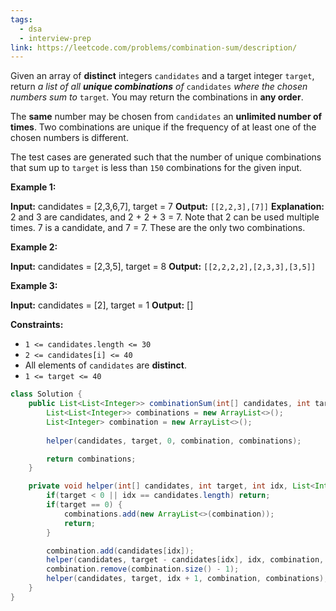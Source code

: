 ```yaml
---
tags:
  - dsa
  - interview-prep
link: https://leetcode.com/problems/combination-sum/description/
---
```

Given an array of **distinct** integers `candidates` and a target integer `target`, return _a list of all **unique combinations** of_ `candidates` _where the chosen numbers sum to_ `target`_._ You may return the combinations in **any order**.

The **same** number may be chosen from `candidates` an **unlimited number of times**. Two combinations are unique if the frequency of at least one of the chosen numbers is different.

The test cases are generated such that the number of unique combinations that sum up to `target` is less than `150` combinations for the given input.

**Example 1:**

**Input:** candidates = [2,3,6,7], target = 7
**Output:** `[[2,2,3],[7]]`
**Explanation:**
2 and 3 are candidates, and 2 + 2 + 3 = 7. Note that 2 can be used multiple times.
7 is a candidate, and 7 = 7.
These are the only two combinations.

**Example 2:**

**Input:** candidates = [2,3,5], target = 8
**Output:** `[[2,2,2,2],[2,3,3],[3,5]]`

**Example 3:**

**Input:** candidates = [2], target = 1
**Output:** []

**Constraints:**

- `1 <= candidates.length <= 30`
- `2 <= candidates[i] <= 40`
- All elements of `candidates` are **distinct**.
- `1 <= target <= 40`

```Java
class Solution {
    public List<List<Integer>> combinationSum(int[] candidates, int target) {
        List<List<Integer>> combinations = new ArrayList<>();
        List<Integer> combination = new ArrayList<>();
        
        helper(candidates, target, 0, combination, combinations);

        return combinations;
    }

    private void helper(int[] candidates, int target, int idx, List<Integer> combination, List<List<Integer>> combinations) {
        if(target < 0 || idx == candidates.length) return;
        if(target == 0) {
            combinations.add(new ArrayList<>(combination));
            return;
        }

        combination.add(candidates[idx]);
        helper(candidates, target - candidates[idx], idx, combination, combinations);
        combination.remove(combination.size() - 1);
        helper(candidates, target, idx + 1, combination, combinations);
    }
}
```


